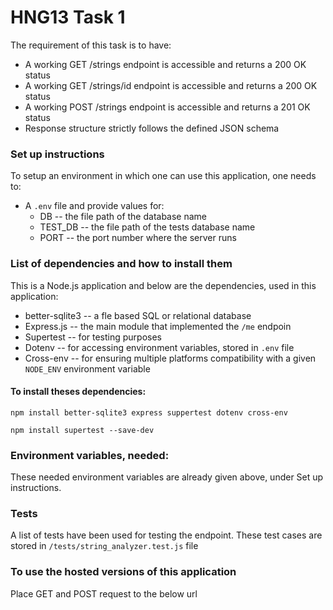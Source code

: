 # HNG13 Task 1

The requirement of this task is to have:

* A working GET /strings endpoint is accessible and returns a 200 OK status
* A working GET /strings/id endpoint is accessible and returns a 200 OK status
* A working POST /strings endpoint is accessible and returns a 201 OK status
* Response structure strictly follows the defined JSON schema

### Set up instructions

To setup an environment in which one can use this application, one needs to:

* A `.env` file and provide values for:
  * DB -- the file path of the database name
  * TEST_DB -- the file path of the tests database name
  * PORT -- the port number where the server runs
    
### List of dependencies and how to install them

This is a Node.js application and below are the dependencies, used in this application:
* better-sqlite3 -- a fle based SQL or relational database
* Express.js -- the main module that implemented the `/me` endpoin
* Supertest -- for testing purposes
* Dotenv -- for accessing environment variables, stored in `.env` file
* Cross-env -- for ensuring multiple platforms compatibility with a given `NODE_ENV` environment variable

#### To install theses dependencies:

`npm install better-sqlite3 express suppertest dotenv cross-env`

`npm install supertest --save-dev`

### Environment variables, needed:

These needed environment variables are already given above, under Set up instructions.

### Tests

A list of tests have been used for testing the endpoint. These test cases are stored in `/tests/string_analyzer.test.js` file

### To use the hosted versions of this application

Place GET and POST request to the below url

